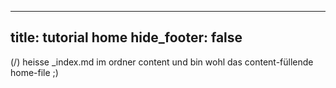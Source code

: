 
---
title: tutorial home
hide_footer: false
---

(/)
heisse _index.md im ordner content und bin wohl das content-füllende home-file ;)
